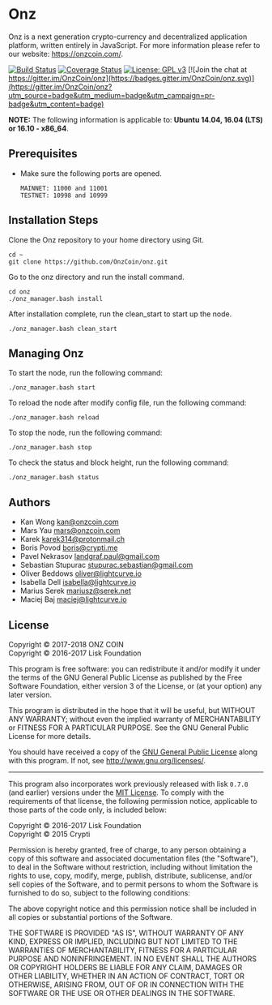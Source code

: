 # Onz

Onz is a next generation crypto-currency and decentralized application platform, written entirely in JavaScript. For more information please refer to our website: https://onzcoin.com/.

[![Build Status](https://travis-ci.org/OnzCoin/onz.svg?branch=development)](https://travis-ci.org/OnzCoin/onz)
[![Coverage Status](https://coveralls.io/repos/github/OnzCoin/onz/badge.svg?branch=development)](https://coveralls.io/github/OnzCoin/onz?branch=development)
[![License: GPL v3](https://img.shields.io/badge/License-GPL%20v3-blue.svg)](http://www.gnu.org/licenses/gpl-3.0)
[![Join the chat at https://gitter.im/OnzCoin/onz](https://badges.gitter.im/OnzCoin/onz.svg)](https://gitter.im/OnzCoin/onz?utm_source=badge&utm_medium=badge&utm_campaign=pr-badge&utm_content=badge)

**NOTE:** The following information is applicable to: **Ubuntu 14.04, 16.04 (LTS) or 16.10 - x86_64**.

## Prerequisites

- Make sure the following ports are opened.

  ```
  MAINNET: 11000 and 11001
  TESTNET: 10998 and 10999
  ```


## Installation Steps

Clone the Onz repository to your home directory using Git.

```
cd ~
git clone https://github.com/OnzCoin/onz.git
```

Go to the onz directory and run the install command.

```
cd onz
./onz_manager.bash install
```

After installation complete, run the clean_start to start up the node.

```
./onz_manager.bash clean_start
```

## Managing Onz

To start the node, run the following command:

`./onz_manager.bash start`

To reload the node after modify config file, run the following command:

`./onz_manager.bash reload`

To stop the node, run the following command:

`./onz_manager.bash stop`

To check the status and block height, run the following command:

`./onz_manager.bash status`


## Authors

- Kan Wong <kan@onzcoin.com>
- Mars Yau <mars@onzcoin.com>
- Karek <karek314@protonmail.ch>
- Boris Povod <boris@crypti.me>
- Pavel Nekrasov <landgraf.paul@gmail.com>
- Sebastian Stupurac <stupurac.sebastian@gmail.com>
- Oliver Beddows <oliver@lightcurve.io>
- Isabella Dell <isabella@lightcurve.io>
- Marius Serek <mariusz@serek.net>
- Maciej Baj <maciej@lightcurve.io>

## License

Copyright © 2017-2018 ONZ COIN<br>
Copyright © 2016-2017 Lisk Foundation<br>

This program is free software: you can redistribute it and/or modify it under the terms of the GNU General Public License as published by the Free Software Foundation, either version 3 of the License, or (at your option) any later version.

This program is distributed in the hope that it will be useful, but WITHOUT ANY WARRANTY; without even the implied warranty of MERCHANTABILITY or FITNESS FOR A PARTICULAR PURPOSE. See the GNU General Public License for more details.

You should have received a copy of the [GNU General Public License](https://github.com/OnzCoin/onz/tree/master/LICENSE) along with this program.  If not, see <http://www.gnu.org/licenses/>.

***

This program also incorporates work previously released with lisk `0.7.0` (and earlier) versions under the [MIT License](https://opensource.org/licenses/MIT). To comply with the requirements of that license, the following permission notice, applicable to those parts of the code only, is included below:

Copyright © 2016-2017 Lisk Foundation<br>
Copyright © 2015 Crypti<br>

Permission is hereby granted, free of charge, to any person obtaining a copy of this software and associated documentation files (the "Software"), to deal in the Software without restriction, including without limitation the rights to use, copy, modify, merge, publish, distribute, sublicense, and/or sell copies of the Software, and to permit persons to whom the Software is furnished to do so, subject to the following conditions:

The above copyright notice and this permission notice shall be included in all copies or substantial portions of the Software.

THE SOFTWARE IS PROVIDED "AS IS", WITHOUT WARRANTY OF ANY KIND, EXPRESS OR IMPLIED, INCLUDING BUT NOT LIMITED TO THE WARRANTIES OF MERCHANTABILITY, FITNESS FOR A PARTICULAR PURPOSE AND NONINFRINGEMENT. IN NO EVENT SHALL THE AUTHORS OR COPYRIGHT HOLDERS BE LIABLE FOR ANY CLAIM, DAMAGES OR OTHER LIABILITY, WHETHER IN AN ACTION OF CONTRACT, TORT OR OTHERWISE, ARISING FROM, OUT OF OR IN CONNECTION WITH THE SOFTWARE OR THE USE OR OTHER DEALINGS IN THE SOFTWARE.
